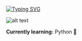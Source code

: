 [![Typing SVG](https://readme-typing-svg.demolab.com/?lines=First+line+of+text;Second+line+of+text)](https://git.io/typing-svg)

![alt text](https://1.bp.blogspot.com/-0l6vkEVVfTw/XUGXoMER78I/AAAAAAAAZNM/b6HBxSX3HUY85evjzXqXKZYy9Xp3Zd3mQCLcBGAs/s1600/giphyPYTHON.gif)

**Currently learning:** Python 🐍


